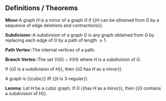 ## Definitions / Theorems

**Minor**:A graph $H$ is a minor of a graph $G$ if {{$H$ can be obtained from $G$ by a sequence of edge deletions and contractions}}.

**Subdivision**::A subdivision of a graph *G* is any graph obtained from *G* by replacing each edge of *G* by a path of length $\geq 1$.

**Path Vertex**::The internal vertices of a path.

**Branch Vertex**::The set $V(G) \cap V(H)$ where $H$ is a subdivision of $G$.

If {{$G$ is a subdivision of $H$}}, then {{$G$ has $H$ as a minor}}.

A graph is {{cubic}} iff {{it is $3$-regular}}.

**Lemma**: Let $H$ be a cubic graph. If $G$ {{has $H$ as a minor}}, then {{$G$ contains a subdivision of $H$}}.

